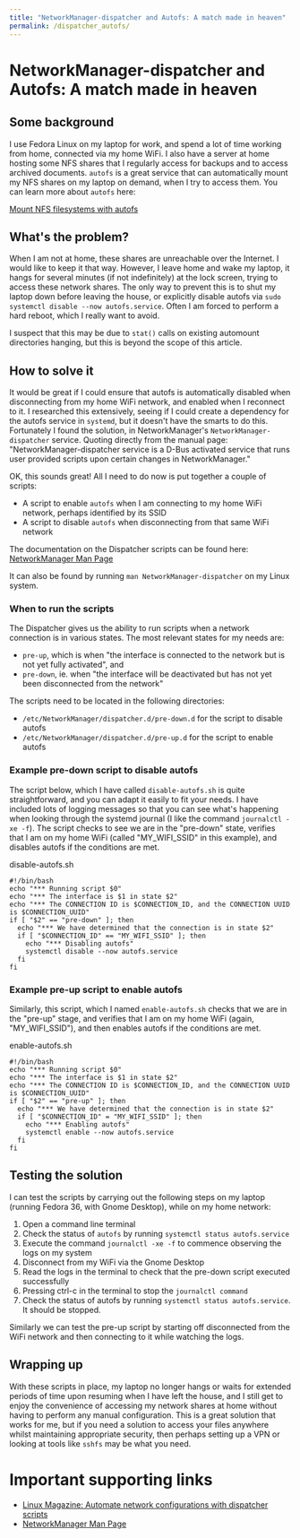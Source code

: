 ```yaml
---
title: "NetworkManager-dispatcher and Autofs: A match made in heaven"
permalink: /dispatcher_autofs/
---
```


# NetworkManager-dispatcher and Autofs: A match made in heaven

## Some background

I use Fedora Linux on my laptop for work, and spend a lot of time working from home, connected via my home WiFi. I also have a server at home hosting some NFS shares that I regularly access for backups and to access archived documents. `autofs` is a great service that can automatically mount my NFS shares on my laptop on demand, when I try to access them. You can learn more about `autofs` here:

[Mount NFS filesystems with autofs](https://www.redhat.com/sysadmin/mount-nfs-filesystems-autofs)

## What's the problem?

When I am not at home, these shares are unreachable over the Internet.  I would like to keep it that way. However, I leave home and wake my laptop, it hangs for several minutes (if not indefinitely) at the lock screen, trying to access these network shares. The only way to prevent this is to shut my laptop down before leaving the house, or explicitly disable autofs via `sudo systemctl disable --now autofs.service`. Often I am forced to perform a hard reboot, which I really want to avoid.

I suspect that this may be due to `stat()` calls on existing automount directories hanging, but this is beyond the scope of this article.

## How to solve it

It would be great if I could ensure that autofs is automatically disabled when disconnecting from my home WiFi network, and enabled when I reconnect to it. I researched this extensively, seeing if I could create a dependency for the autofs service in `systemd`, but it doesn't have the smarts to do this. Fortunately I found the solution, in NetworkManager's `NetworkManager-dispatcher` service. Quoting directly from the manual page:
"NetworkManager-dispatcher service is a D-Bus activated service that runs user provided scripts upon certain changes in NetworkManager."

OK, this sounds great! All I need to do now is put together a couple of scripts:
- A script to enable `autofs` when I am connecting to my home WiFi network, perhaps identified by its SSID
- A script to disable `autofs` when disconnecting from that same WiFi network

The documentation on the Dispatcher scripts can be found here: [NetworkManager Man Page](https://people.freedesktop.org/~lkundrak/nm-docs/NetworkManager.html)

It can also be found by running `man NetworkManager-dispatcher` on my Linux system.

### When to run the scripts

The Dispatcher gives us the ability to run scripts when a network connection is in various states. The most relevant states for my needs are:
- `pre-up`, which is when "the interface is connected to the network but is not yet fully activated", and
- `pre-down`, ie. when "the interface will be deactivated but has not yet been disconnected from the network"

The scripts need to be located in the following directories:
- `/etc/NetworkManager/dispatcher.d/pre-down.d` for the script to disable autofs
- `/etc/NetworkManager/dispatcher.d/pre-up.d` for the script to enable autofs

### Example pre-down script to disable autofs

The script below, which I have called `disable-autofs.sh` is quite straightforward, and you can adapt it easily to fit your needs.  I have included lots of logging messages so that you can see what's happening when looking through the systemd journal (I like the command `journalctl -xe -f`).  The script checks to see we are in the "pre-down" state, verifies that I am on my home WiFi (called "MY_WIFI_SSID" in this example), and disables autofs if the conditions are met.

disable-autofs.sh
```
#!/bin/bash
echo "*** Running script $0"
echo "*** The interface is $1 in state $2"
echo "*** The CONNECTION ID is $CONNECTION_ID, and the CONNECTION UUID is $CONNECTION_UUID"
if [ "$2" == "pre-down" ]; then
  echo "*** We have determined that the connection is in state $2"
  if [ "$CONNECTION_ID" == "MY_WIFI_SSID" ]; then
    echo "*** Disabling autofs"
    systemctl disable --now autofs.service
  fi
fi
```

### Example pre-up script to enable autofs

Similarly, this script, which I named `enable-autofs.sh` checks that we are in the "pre-up" stage, and verifies that I am on my home WiFi (again, "MY_WIFI_SSID"), and then enables autofs if the conditions are met.

enable-autofs.sh
```
#!/bin/bash
echo "*** Running script $0"
echo "*** The interface is $1 in state $2"
echo "*** The CONNECTION ID is $CONNECTION_ID, and the CONNECTION UUID is $CONNECTION_UUID"
if [ "$2" == "pre-up" ]; then
  echo "*** We have determined that the connection is in state $2"
  if [ "$CONNECTION_ID" = "MY_WIFI_SSID" ]; then
    echo "*** Enabling autofs"
    systemctl enable --now autofs.service
  fi
fi
```

## Testing the solution

I can test the scripts by carrying out the following steps on my laptop (running Fedora 36, with Gnome Desktop), while on my home network:
1. Open a command line terminal
2. Check the status of `autofs` by running `systemctl status autofs.service`
3. Execute the command `journalctl -xe -f` to commence observing the logs on my system
2. Disconnect from my WiFi via the Gnome Desktop
3. Read the logs in the terminal to check that the pre-down script executed successfully
4. Pressing ctrl-c in the terminal to stop the `journalctl command`
5. Check the status of autofs by running `systemctl status autofs.service`.  It should be stopped.

Similarly we can test the pre-up script by starting off disconnected from the WiFi network and then connecting to it while watching the logs.

## Wrapping up

With these scripts in place, my laptop no longer hangs or waits for extended periods of time upon resuming when I have left the house, and I still get to enjoy the convenience of accessing my network shares at home without having to perform any manual configuration. This is a great solution that works for me, but if you need a solution to access your files anywhere whilst maintaining appropriate security, then perhaps setting up a VPN or looking at tools like `sshfs` may be what you need.

# Important supporting links

- [Linux Magazine:  Automate network configurations with dispatcher scripts](https://www.linux-magazine.com/Issues/2020/239/Dispatcher-Scripts)
- [NetworkManager Man Page](https://people.freedesktop.org/~lkundrak/nm-docs/NetworkManager.html)
